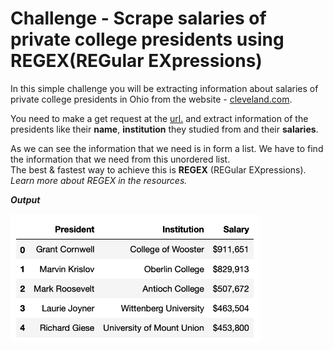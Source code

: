 # Challenge - Scrape salaries of private college presidents using REGEX(REGular EXpressions)
<p>In this simple challenge you will be extracting information about salaries of private college presidents in Ohio from the website - <a href="https://www.cleveland.com">cleveland.com</a>.
</p>
<p>You need to make a get request at the <a href="https://www.cleveland.com/metro/2017/12/case_western_reserve_university_president_barbara_snyders_base_salary_and_bonus_pay_tops_among_private_colleges_in_ohio.html">url.</a> and extract information of the presidents like their <b>name</b>, <b>institution</b> they studied from and their <b>salaries</b>.</p>

<p>As we can see the information that we need is in form a list. We have to find the information that we need from this unordered list. <br>
The best & fastest way to achieve this is <b>REGEX</b> (REGular EXpressions). <br><i>Learn more about REGEX in the resources. <p>

**Output**

<img src = "./ss.png" width="400">